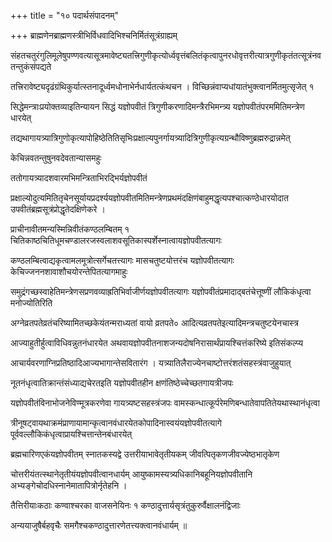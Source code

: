 +++
title = "१० पदार्थसंपादनम्"

+++
ब्राह्मणेनब्राह्मणस्त्रीभिर्विधवादिभिश्चनिर्मितंसूत्रंग्राह्यम्

संहतचतुरंगुलिमूलेषुपण्णवत्यासूत्रमावेष्ट्यतत्त्रिगुणीकृत्योर्ध्ववृत्तंबलितंकृत्वापुनरधोवृत्तरीत्यात्रगुणीकृतंतत्सूत्रंनवतन्तुकंसंपद्यते

तत्त्रिरावेष्ट्यदृढंग्रंथिकुर्यात्स्तनादूर्ध्वमधोनाभेर्नधार्यतत्कंथचन । विच्छिन्नंवाप्यधांयातंभुक्त्वानर्मितमुत्सृजेत् १

सिद्धेमन्त्राःप्रयोक्तव्याइतिन्यायन सिद्धं यज्ञोपवीतं त्रिगुणीकरणादिमन्त्रैरभिमन्त्र्य यज्ञोपवीतंपरममितिमन्त्रेण धारयेत्

तद्यथागायत्र्यात्रिगुणोकृत्यापोहिष्ठेतितिसृभिःप्रक्षाल्यपुनर्गायत्र्यादित्रिगुणीकृत्यग्रन्थौविष्णुब्रह्मरुद्रान्नमेत्

केचिन्नवतन्तुषुनवदेवतान्यासमहुः

ततोगायत्र्यादशवारमभिमन्त्रिताभिरद्भिर्यज्ञोपवीतं

प्रक्षाल्योदुत्यमितितृचेनसूर्यायप्रदर्श्ययज्ञोपवीतमितिमन्त्रेणप्रथमंदक्षिणंबाहुमद्धृत्यपश्चात्कण्ठेधारयोदात उपवीतंब्रह्मसूत्रंप्रोद्धृतेदक्षिणेकरे ।

प्राचीनावीतमन्यस्मिन्निवीतंकण्ठलम्बितम् १ चितिकाष्ठचितिधूमचण्डालरजस्वलाशवसूतिकास्पर्शेस्नात्वायज्ञोपवीतत्यागः

कण्ठलम्बित्वाद्यकृत्वामलमूत्रोत्सर्गेचतत्त्यागः मासचतुष्टयोत्तरंच यज्ञोपवीतत्यागः केचिज्जननशावाशौचयोरन्तेपितत्यागमाहुः

समुद्रंगच्छस्वाहेतिमन्त्रेणसप्रणवव्याह्रतिभिर्वाजीर्णयज्ञोपवीतत्यागः यज्ञोपवीतंप्रमादाद्बतंचेत्तूष्णीं लौकिकंधृत्वा मनोज्योतिरिति

अग्नेव्रतपतेव्रतंचरिष्यामितच्छकेयंतन्मराध्यतां वायो व्रतपते० आदित्यव्रतपतेइत्यादिमन्त्रचतुष्टयेनचास्त्र

आज्याहुतीर्हुत्वाविधिवन्नुतनंधारयेत अथवायज्ञोपवीतनाशजन्यदोषनिरासार्थंप्रायश्चित्तंकरिष्ये इतिसंकल्प्य

आचार्यवरणाग्निप्रतिष्ठादिआज्यभागान्तेसवितारंग । यत्र्यातिलैराज्येनचाष्टोत्तरंशतंसहस्त्रंवाजुहुयात्

नूतनंधृत्वातिक्रान्तंसंध्याद्यचेरतइति यज्ञोपवीतहीन क्षणंतिष्ठेच्चेच्छतगायत्रीजपः

यज्ञोपवीतंविनाभोजनेविण्मूत्रकरणेवा गायत्र्यष्टसहस्त्रंजपः वामस्कन्धात्कूर्परेमणिबन्धातेवापतितेयथास्थानंधृत्वा

त्रीनूषट्‌वायथाक्रमंप्राणायामान्कृत्वानवंधारयेतकोपादिनास्वयंयज्ञोपवीतत्यागे पूर्ववल्लौकिकंधृत्वाप्रायश्चित्तान्तेनबंधारयेत्

ब्रह्मचारिणएकंयज्ञोपवीतम् स्नातकस्यद्वे उत्तरीयाभावेतृतीयकम् जीवत्पितृकणजीवज्येष्ठभातृकेण

चोत्तरीयंतत्स्थानेतृतीयंयज्ञोपवीत्वानधार्यम् आयुष्कामस्यत्र्यधिकानिबहूनियज्ञोपवीतानि अभ्यङ्गेचोदधिस्नानेमातापित्रोर्नृतेहनि ।

तैत्तिरीयाःकठाः कण्वाश्चरका वाजसनेयिनः १ कण्ठादुत्तार्यसृत्रंतुकुरुर्वैक्षालनंद्विजाः

अन्ययाजुषैर्बहवृचैः समगैश्चकण्ठादुत्तारणेतत्त्यक्त्वानवंधार्यम् ॥
